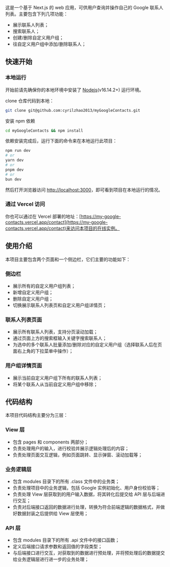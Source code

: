 这是一个基于 Next.js 的 web 应用，可供用户查询并操作自己的 Google 联系人列表。主要包含下列几项功能：

- 展示联系人列表；
- 搜索联系人；
- 创建/删除自定义用户组；
- 往自定义用户组中添加/删除联系人；

## 快速开始

### 本地运行

开始前请先确保你的本地环境中安装了 [Nodejs](https://nodejs.org)(v16.14.2+) 运行环境。

clone 仓库代码到本地：

```bash
git clone git@github.com:cyrilzhao2013/myGoogleContacts.git
```

安装 npm 依赖

```bash
cd myGoogleContacts && npm install
```

依赖安装完成后，运行下面的命令来在本地运行此项目：

```bash
npm run dev
# or
yarn dev
# or
pnpm dev
# or
bun dev
```

然后打开浏览器访问 [http://localhost:3000](http://localhost:3000)，即可看到项目在本地运行的情况。

### 通过 Vercel 访问

你也可以通过在 Vercel 部署的地址：[https://my-google-contacts.vercel.app/contact](https://my-google-contacts.vercel.app/contact)来访问本项目的在线实例。

## 使用介绍

本项目主要包含两个页面和一个侧边栏，它们主要的功能如下：

### 侧边栏

- 展示所有的自定义用户组列表；
- 新增自定义用户组；
- 删除自定义用户组；
- 切换展示联系人列表页和自定义用户组详情页；

### 联系人列表页面

- 展示所有联系人列表，支持分页滚动加载；
- 通过页面上方的搜索框输入关键字搜索联系人；
- 为选中的多个联系人批量添加/删除对应的自定义用户组（选择联系人后在页面右上角的下拉菜单中操作）；

### 用户组详情页面

- 展示当前自定义用户组下所有的联系人列表；
- 将某个联系人从当前自定义用户组中移除；

## 代码结构

本项目代码结构主要分为三层：

### View 层

- 包含 pages 和 components 两部分；
- 负责处理用户的输入，进行校验并展示逻辑处理后的内容；
- 负责处理页面交互逻辑，例如页面跳转、显示弹窗、滚动加载等；

### 业务逻辑层

- 包含 modules 目录下的所有 .class 文件中的业务类；
- 负责处理项目中的业务逻辑，包括 Google 实例初始化、用户身份校验等；
- 负责处理 View 层获取到的用户输入数据，将其转化后提交给 API 层与后端进行交互；
- 负责对后端接口返回的数据进行处理，转换为符合前端逻辑的数据格式，并做好数据封装之后提供给 View 层使用；

### API 层

- 包含 modules 目录下的所有 .api 文件中的接口函数；
- 定义后端接口请求参数和返回值的字段类型；
- 与后端接口进行交互，对获取到的数据进行预处理，并将预处理后的数据提交给业务逻辑层进行进一步的业务处理；
